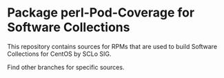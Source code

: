 # Package perl-Pod-Coverage for Software Collections

This repository contains sources for RPMs that are used
to build Software Collections for CentOS by SCLo SIG.

Find other branches for specific sources.
